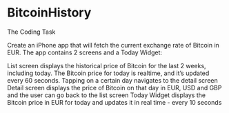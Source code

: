 # BitcoinHistory

The Coding Task

Create an iPhone app that will fetch the current exchange rate of Bitcoin in EUR. The app contains 2 screens and a Today Widget:

List screen displays the historical price of Bitcoin for the last 2 weeks, including today. The Bitcoin price for today is realtime, and it’s updated every 60 seconds. Tapping on a certain day navigates to the detail screen
Detail screen displays the price of Bitcoin on that day in EUR, USD and GBP and the user can go back to the list screen
Today Widget displays the Bitcoin price in EUR for today and updates it in real time - every 10 seconds
